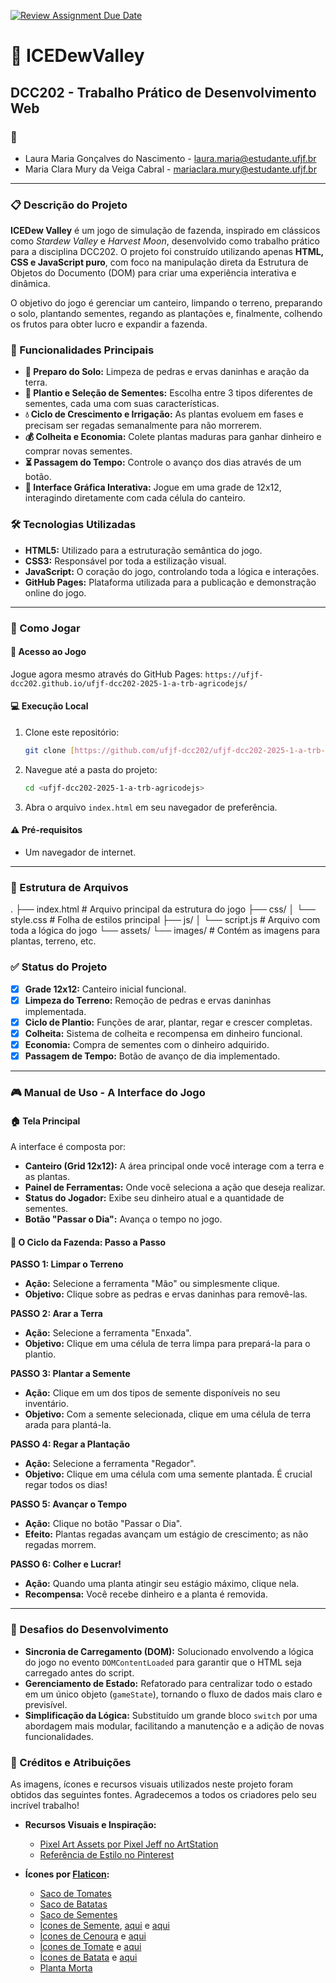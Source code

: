 [![Review Assignment Due Date](https://classroom.github.com/assets/deadline-readme-button-22041afd0340ce965d47ae6ef1cefeee28c7c493a6346c4f15d667ab976d596c.svg)](https://classroom.github.com/a/ujXOj0Nv)


# 🌱 ICEDewValley
## DCC202 - Trabalho Prático de Desenvolvimento Web

### 👤
* Laura Maria Gonçalves do Nascimento - laura.maria@estudante.ufjf.br
* Maria Clara Mury da Veiga Cabral  - mariaclara.mury@estudante.ufjf.br

---

### 📋 Descrição do Projeto
**ICEDew Valley** é um jogo de simulação de fazenda, inspirado em clássicos como *Stardew Valley* e *Harvest Moon*, desenvolvido como trabalho prático para a disciplina DCC202. O projeto foi construído utilizando apenas **HTML, CSS e JavaScript puro**, com foco na manipulação direta da Estrutura de Objetos do Documento (DOM) para criar uma experiência interativa e dinâmica.

O objetivo do jogo é gerenciar um canteiro, limpando o terreno, preparando o solo, plantando sementes, regando as plantações e, finalmente, colhendo os frutos para obter lucro e expandir a fazenda.

### 🎯 Funcionalidades Principais
* **🌱 Preparo do Solo:** Limpeza de pedras e ervas daninhas e aração da terra.
* **🌾 Plantio e Seleção de Sementes:** Escolha entre 3 tipos diferentes de sementes, cada uma com suas características.
* **💧 Ciclo de Crescimento e Irrigação:** As plantas evoluem em fases e precisam ser regadas semanalmente para não morrerem.
* **💰 Colheita e Economia:** Colete plantas maduras para ganhar dinheiro e comprar novas sementes.
* **⏳ Passagem do Tempo:** Controle o avanço dos dias através de um botão.
* **🎨 Interface Gráfica Interativa:** Jogue em uma grade de 12x12, interagindo diretamente com cada célula do canteiro.

### 🛠️ Tecnologias Utilizadas
* **HTML5:** Utilizado para a estruturação semântica do jogo.
* **CSS3:** Responsável por toda a estilização visual.
* **JavaScript:** O coração do jogo, controlando toda a lógica e interações.
* **GitHub Pages:** Plataforma utilizada para a publicação e demonstração online do jogo.

---

### 🚀 Como Jogar

#### 🔗 Acesso ao Jogo
Jogue agora mesmo através do GitHub Pages: `https://ufjf-dcc202.github.io/ufjf-dcc202-2025-1-a-trb-agricodejs/`

#### 💻 Execução Local
1.  Clone este repositório:
    ```bash
    git clone [https://github.com/ufjf-dcc202/ufjf-dcc202-2025-1-a-trb-agricodejs.git]
    ```
2.  Navegue até a pasta do projeto:
    ```bash
    cd <ufjf-dcc202-2025-1-a-trb-agricodejs>
    ```
3.  Abra o arquivo `index.html` em seu navegador de preferência.

#### ⚠️ Pré-requisitos
* Um navegador de internet.

---

### 📂 Estrutura de Arquivos
.
├── index.html         # Arquivo principal da estrutura do jogo
├── css/
│   └── style.css      # Folha de estilos principal
├── js/
│   └── script.js      # Arquivo com toda a lógica do jogo
└── assets/
└──     images/        # Contém as imagens para plantas, terreno, etc.

### ✅ Status do Projeto
- [x] **Grade 12x12:** Canteiro inicial funcional.
- [x] **Limpeza do Terreno:** Remoção de pedras e ervas daninhas implementada.
- [x] **Ciclo de Plantio:** Funções de arar, plantar, regar e crescer completas.
- [x] **Colheita:** Sistema de colheita e recompensa em dinheiro funcional.
- [x] **Economia:** Compra de sementes com o dinheiro adquirido.
- [x] **Passagem de Tempo:** Botão de avanço de dia implementado.
---

### 🎮 Manual de Uso - A Interface do Jogo

#### 🏠 Tela Principal
A interface é composta por:
* **Canteiro (Grid 12x12):** A área principal onde você interage com a terra e as plantas.
* **Painel de Ferramentas:** Onde você seleciona a ação que deseja realizar.
* **Status do Jogador:** Exibe seu dinheiro atual e a quantidade de sementes.
* **Botão "Passar o Dia":** Avança o tempo no jogo.

#### 🌾 O Ciclo da Fazenda: Passo a Passo

**PASSO 1: Limpar o Terreno**
* **Ação:** Selecione a ferramenta "Mão" ou simplesmente clique.
* **Objetivo:** Clique sobre as pedras e ervas daninhas para removê-las.

**PASSO 2: Arar a Terra**
* **Ação:** Selecione a ferramenta "Enxada".
* **Objetivo:** Clique em uma célula de terra limpa para prepará-la para o plantio.

**PASSO 3: Plantar a Semente**
* **Ação:** Clique em um dos tipos de semente disponíveis no seu inventário.
* **Objetivo:** Com a semente selecionada, clique em uma célula de terra arada para plantá-la.

**PASSO 4: Regar a Plantação**
* **Ação:** Selecione a ferramenta "Regador".
* **Objetivo:** Clique em uma célula com uma semente plantada. É crucial regar todos os dias!

**PASSO 5: Avançar o Tempo**
* **Ação:** Clique no botão "Passar o Dia".
* **Efeito:** Plantas regadas avançam um estágio de crescimento; as não regadas morrem.

**PASSO 6: Colher e Lucrar!**
* **Ação:** Quando uma planta atingir seu estágio máximo, clique nela.
* **Recompensa:** Você recebe dinheiro e a planta é removida.

---

### 🐛 Desafios do Desenvolvimento
* **Sincronia de Carregamento (DOM):** Solucionado envolvendo a lógica do jogo no evento `DOMContentLoaded` para garantir que o HTML seja carregado antes do script.
* **Gerenciamento de Estado:** Refatorado para centralizar todo o estado em um único objeto (`gameState`), tornando o fluxo de dados mais claro e previsível.
* **Simplificação da Lógica:** Substituído um grande bloco `switch` por uma abordagem mais modular, facilitando a manutenção e a adição de novas funcionalidades.

### 📜 Créditos e Atribuições
As imagens, ícones e recursos visuais utilizados neste projeto foram obtidos das seguintes fontes. Agradecemos a todos os criadores pelo seu incrível trabalho!

* **Recursos Visuais e Inspiração:**
    * [Pixel Art Assets por Pixel Jeff no ArtStation](https://www.artstation.com/artwork/EaKzle)
    * [Referência de Estilo no Pinterest](https://br.pinterest.com/pin/36310340743970737/)

* **Ícones por [Flaticon](https://www.flaticon.com):**
    * [Saco de Tomates](https://www.flaticon.com/free-icon/food_16306050)
    * [Saco de Batatas](https://www.flicon.com/free-icon/food_16306057)
    * [Saco de Sementes](https://www.flaticon.com/free-icon/seed-bag_11209844)
    * [Ícones de Semente](https://www.flaticon.com/free-icon/sesame_4909228), [aqui](https://www.flaticon.com/free-icon/coffee-beans_5424850) e [aqui](https://www.flaticon.com/free-icon/seeds_9273274)
    * [Ícones de Cenoura](https://www.flaticon.com/free-icon/carrot_1886900) e [aqui](https://www.flaticon.com/free-icon/carrot_6351802)
    * [Ícones de Tomate](https://www.flaticon.com/free-icon/tomato_2674605) e [aqui](https://www.flaticon.com/free-icon/tomato_877712)
    * [Ícones de Batata](https://www.flaticon.com/free-icon/potato_4478107) e [aqui](https://www.flaticon.com/free-icon/potato_9466895)
    * [Planta Morta](https://www.flaticon.com/free-icon/dead-plant_17987276)
